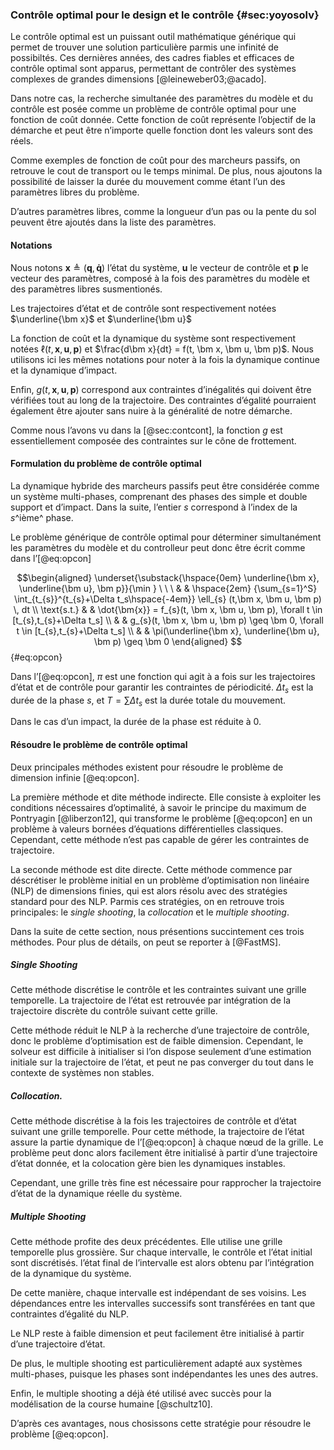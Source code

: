 ### Contrôle optimal pour le design et le contrôle {#sec:yoyosolv}

Le contrôle optimal est un puissant outil mathématique générique qui permet de trouver une solution particulière parmis
une infinité de possibiltés. Ces dernières années, des cadres fiables et efficaces de contrôle optimal sont apparus,
permettant de contrôler des systèmes complexes de grandes dimensions [@leineweber03;@acado].

Dans notre cas, la recherche simultanée des paramètres du modèle et du contrôle est posée comme un problème de contrôle
optimal pour une fonction de coût donnée. Cette fonction de coût représente l’objectif de la démarche et peut être
n’importe quelle fonction dont les valeurs sont des réels.

Comme exemples de fonction de coût pour des marcheurs passifs, on retrouve le cout de transport ou le temps minimal. De
plus, nous ajoutons la possibilité de laisser la durée du mouvement comme étant l’un des paramètres libres du problème.

D’autres paramètres libres, comme la longueur d’un pas ou la pente du sol peuvent être ajoutés dans la liste des
paramètres.

#### Notations

Nous notons $\bm x \triangleq (\bm q, \bm{\dot q})$ l’état du système, $\bm u$ le vecteur de contrôle et $\bm p$ le
vecteur des paramètres, composé à la fois des paramètres du modèle et des paramètres libres susmentionés.

Les trajectoires d’état et de contrôle sont respectivement notées $\underline{\bm x}$ et $\underline{\bm u}$

La fonction de coût et la dynamique du système sont respectivement notées $\ell(t, \bm x, \bm u, \bm p)$ et $\frac{d\bm
x}{dt} = f(t, \bm x, \bm u, \bm p)$. Nous utilisons ici les mêmes notations pour noter à la fois la dynamique continue
et la dynamique d’impact.

Enfin, $g(t, \bm x, \bm u, \bm p)$ correspond aux contraintes d’inégalités qui doivent être vérifiées tout au long de
la trajectoire. Des contraintes d’égalité pourraient également être ajouter sans nuire à la généralité de notre
démarche.

Comme nous l’avons vu dans la [@sec:contcont], la fonction $g$ est essentiellement composée des contraintes sur le
cône de frottement.

#### Formulation du problème de contrôle optimal

La dynamique hybride  des marcheurs passifs peut être considérée comme un système multi-phases, comprenant des phases
des simple et double support et d’impact. Dans la suite, l’entier $s$ correspond à l’index de la $s$^ième^ phase.

Le problème générique de contrôle optimal pour déterminer simultanément les paramètres du modèle et du controlleur peut
donc être écrit comme dans l’[@eq:opcon]

$$\begin{aligned}
\underset{\substack{\hspace{0em} \underline{\bm x}, \underline{\bm u}, \bm p}}{\min } \ \ \
& & \hspace{2em} {\sum_{s=1}^S} \int_{t_{s}}^{t_{s}+\Delta t_s\hspace{-4em}} \ell_{s} (t,\bm x, \bm u,
\bm p) \, dt \\
\text{s.t.} & & \dot{\bm{x}} = f_{s}(t, \bm x, \bm u, \bm p), \forall t \in [t_{s},t_{s}+\Delta t_s] \\
& & g_{s}(t, \bm x, \bm u, \bm p) \geq \bm 0,  \forall t \in [t_{s},t_{s}+\Delta t_s] \\
& & \pi(\underline{\bm x}, \underline{\bm u}, \bm p) \geq \bm 0
\end{aligned} $$ {#eq:opcon}

Dans l’[@eq:opcon], $\pi$ est une fonction qui agit à a fois sur les trajectoires d’état et de contrôle pour garantir
les contraintes de périodicité. $\Delta t_s$ est la durée de la phase $s$, et $T=\sum \Delta t_s$ est la durée totale
du mouvement.

Dans le cas d’un impact, la durée de la phase est réduite à 0.

#### Résoudre le problème de contrôle optimal

Deux principales méthodes existent pour résoudre le problème de dimension infinie [@eq:opcon].

La première méthode et dite méthode indirecte. Elle consiste à exploiter les conditions nécessaires d’optimalité, à
savoir le principe du maximum de Pontryagin [@liberzon12], qui transforme le problème [@eq:opcon] en un problème à
valeurs bornées d’équations différentielles classiques. Cependant, cette méthode n’est pas capable de gérer les
contraintes de trajectoire.

La seconde méthode est dite directe. Cette méthode commence par déscrétiser le problème initial en un problème
d’optimisation non linéaire (NLP) de dimensions finies, qui est alors résolu avec des stratégies standard pour des NLP.
Parmis ces stratégies, on en retrouve trois principales: le *single shooting*, la *collocation* et le *multiple
shooting*.

Dans la suite de cette section, nous présentions succintement  ces trois méthodes. Pour plus de détails, on peut se
reporter à [@FastMS].

##### Single Shooting

Cette méthode discrétise le contrôle et les contraintes suivant une grille temporelle. La trajectoire de l’état est
retrouvée par intégration de la trajectoire discrète du contrôle suivant cette grille.

Cette méthode réduit le NLP à la recherche d’une trajectoire de contrôle, donc le problème d’optimisation est de
faible dimension. Cependant, le solveur est difficile à initialiser si l’on dispose seulement d’une estimation
initiale sur la trajectoire de l’état, et peut ne pas converger du tout dans le contexte de systèmes non stables.

##### Collocation.

Cette méthode discrétise à la fois les trajectoires de contrôle et d’état suivant une grille temporelle. Pour cette
méthode, la trajectoire de l’état assure la partie dynamique de l’[@eq:opcon] à chaque nœud de la grille. Le problème
peut donc alors facilement être initialisé à partir d’une trajectoire d’état donnée, et la colocation gère bien les
dynamiques instables.

Cependant, une grille très fine est nécessaire pour rapprocher la trajectoire d’état de la dynamique réelle du système.

##### Multiple Shooting

Cette méthode profite des deux précédentes. Elle utilise une grille temporelle plus grossière. Sur chaque intervalle,
le contrôle et l’état initial sont discrétisés. l’état final de l’intervalle est alors obtenu par l’intégration de la
dynamique du système.

De cette manière, chaque intervalle est indépendant de ses voisins. Les dépendances entre les intervalles successifs
sont transférées en tant que contraintes d’égalité du NLP.

Le NLP reste à faible dimension et peut facilement être initialisé à partir d’une trajectoire d’état.

De plus, le multiple shooting est particulièrement adapté aux systèmes multi-phases, puisque les phases sont
indépendantes les unes des autres.

Enfin, le multiple shooting a déjà été utilisé avec succès pour la modélisation de la course humaine [@schultz10].

D’après ces avantages, nous chosissons cette stratégie pour résoudre le problème [@eq:opcon].

